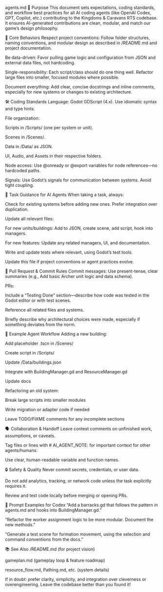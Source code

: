 agents.md
🤖 Purpose
This document sets expectations, coding standards, and workflow best practices for all AI coding agents (like OpenAI Codex, GPT, Copilot, etc.) contributing to the Kingdoms & Caravans RTS codebase. It ensures AI-generated contributions are clean, modular, and match our game’s design philosophy.

🧠 Core Behaviors
Respect project conventions:
Follow folder structures, naming conventions, and modular design as described in /README.md and project documentation.

Be data-driven:
Favor pulling game logic and configuration from JSON and external data files, not hardcoding.

Single-responsibility:
Each script/class should do one thing well. Refactor large files into smaller, focused modules where possible.

Document everything:
Add clear, concise docstrings and inline comments, especially for new systems or changes to existing architecture.

🛠️ Coding Standards
Language: Godot GDScript (4.x). Use idiomatic syntax and type hints.

File organization:

Scripts in /Scripts/ (one per system or unit).

Scenes in /Scenes/.

Data in /Data/ as JSON.

UI, Audio, and Assets in their respective folders.

Node access:
Use @onready or @export variables for node references—no hardcoded paths.

Signals:
Use Godot’s signals for communication between systems. Avoid tight coupling.

🚦 Task Guidance for AI Agents
When taking a task, always:

Check for existing systems before adding new ones. Prefer integration over duplication.

Update all relevant files:

For new units/buildings: Add to JSON, create scene, add script, hook into managers.

For new features: Update any related managers, UI, and documentation.

Write and update tests where relevant, using Godot’s test tools.

Update this file if project conventions or agent practices evolve.

📝 Pull Request & Commit Rules
Commit messages:
Use present-tense, clear summaries (e.g., Add basic Archer unit logic and data schema).

PRs:

Include a “Testing Done” section—describe how code was tested in the Godot editor or with test scenes.

Reference all related files and systems.

Briefly describe why architectural choices were made, especially if something deviates from the norm.

🧩 Example Agent Workflow
Adding a new building:

Add placeholder .tscn in /Scenes/

Create script in /Scripts/

Update /Data/buildings.json

Integrate with BuildingManager.gd and ResourceManager.gd

Update docs

Refactoring an old system:

Break large scripts into smaller modules

Write migration or adapter code if needed

Leave TODO/FIXME comments for any incomplete sections

🗣️ Collaboration & Handoff
Leave context comments on unfinished work, assumptions, or caveats.

Tag files or lines with # AI_AGENT_NOTE: for important context for other agents/humans.

Use clear, human-readable variable and function names.

🔒 Safety & Quality
Never commit secrets, credentials, or user data.

Do not add analytics, tracking, or network code unless the task explicitly requires it.

Review and test code locally before merging or opening PRs.

🚀 Prompt Examples for Codex
“Add a barracks.gd that follows the pattern in agents.md and hooks into BuildingManager.gd.”

“Refactor the worker assignment logic to be more modular. Document the new methods.”

“Generate a test scene for formation movement, using the selection and command conventions from the docs.”

📚 See Also
/README.md (for project vision)

gameplan.md (gameplay loop & feature roadmap)

resource_flow.md, Pathing.md, etc. (system details)

If in doubt: prefer clarity, simplicity, and integration over cleverness or overengineering.
Leave the codebase better than you found it!
